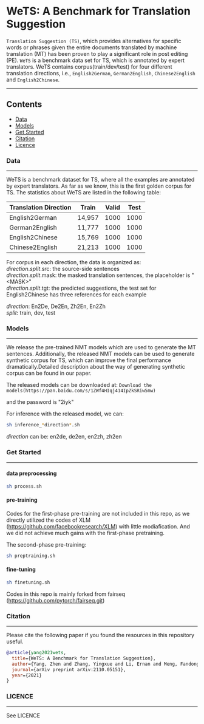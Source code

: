 # WeTS: A Benchmark for Translation Suggestion

`Translation Suggestion (TS)`, which provides alternatives for specific words or phrases given the entire documents translated by machine translation (MT) has been proven to play a significant role in post editing (PE). `WeTS` is a benchmark data set for TS, which is annotated by expert translators. WeTS contains corpus(train/dev/test) for four different translation directions, i.e., `English2German`, `German2English`, `Chinese2English` and `English2Chinese`.

***
## Contents
* [Data](#data)
* [Models](#models)
* [Get Started](#started)
* [Citation](#citation)
* [Licence](#licence)

### Data
----------

WeTS is a benchmark dataset for TS, where all the examples are annotated by expert translators. As far as we know, this is the first golden corpus for TS. The statistics about WeTS are listed in the following table:

|**Translation Direction**|**Train**| **Valid**| **Test**|
|---------------------|------|------|-----|
|English2German       |14,957|1000  |1000 |
|German2English       |11,777|1000  |1000 |
|English2Chinese      |15,769|1000  |1000 |
|Chinese2English      |21,213|1000  |1000 | 

For corpus in each direction, the data is organized as:  
*direction*.*split*.src: the source-side sentences  
*direction*.*split*.mask: the masked translation sentences, the placeholder is "\<MASK\>"  
*direction*.*split*.tgt: the predicted suggestions, the test set for English2Chinese has three references for each example 

*direction*: En2De, De2En, Zh2En, En2Zh  
*split*: train, dev, test  

### Models
---------
We release the pre-trained NMT models which are used to generate the MT sentences. Additionally, the released NMT models can be used to generate synthetic corpus for TS, which can improve the final performance dramatically.Detailed description about the way of generating synthetic corpus can be found in our paper.  

The released models can be downloaded at:
`Download the models(https://pan.baidu.com/s/1ZWf4HIqj414IpZkSRiw5mw)`

and the password is "2iyk"

For inference with the released model, we can:
```Bash
sh inference_*direction*.sh 
```

*direction* can be: en2de, de2en, en2zh, zh2en


### Get Started
----------
#### data preprocessing
```Bash
sh process.sh 
```

#### pre-training
Codes for the first-phase pre-training are not included in this repo, as we directly utilized the codes of XLM (https://github.com/facebookresearch/XLM) with little modiafication. And we did not achieve much gains with the first-phase pretraining.

The second-phase pre-training:  
```Bash
sh preptraining.sh
```

#### fine-tuning
```Bash
sh finetuning.sh
```

Codes in this repo is mainly forked from fairseq (https://github.com/pytorch/fairseq.git)

### Citation
--------------
Please cite the following paper if you found the resources in this repository useful.
```bibtex
@article{yang2021wets,
  title={WeTS: A Benchmark for Translation Suggestion},
  author={Yang, Zhen and Zhang, Yingxue and Li, Ernan and Meng, Fandong and Zhou, Jie},
  journal={arXiv preprint arXiv:2110.05151},
  year={2021}
}
```

### LICENCE
--------------
See LICENCE
